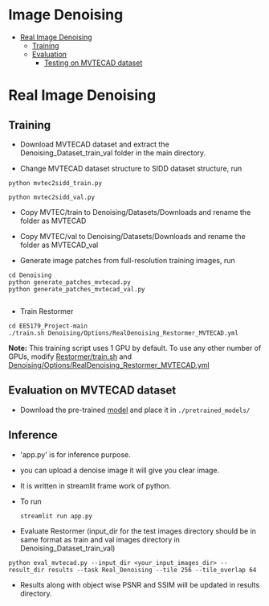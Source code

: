 # Image Denoising
- [Real Image Denoising](#real-image-denoising)
  * [Training](#training-1)
  * [Evaluation](#evaluation-1)
      - [Testing on MVTECAD dataset](#testing-on-sidd-dataset)

# Real Image Denoising

## Training

- Download MVTECAD dataset and extract the Denoising_Dataset_train_val folder in the main directory.

- Change MVTECAD dataset structure to SIDD dataset structure, run

```
python mvtec2sidd_train.py
```
```
python mvtec2sidd_val.py
```

- Copy MVTEC/train to Denoising/Datasets/Downloads and rename the folder as MVTECAD

- Copy MVTEC/val to Denoising/Datasets/Downloads and rename the folder as MVTECAD_val

- Generate image patches from full-resolution training images, run
```
cd Denoising
python generate_patches_mvtecad.py
python generate_patches_mvtecad_val.py
 
```

- Train Restormer
```
cd EE5179_Project-main
./train.sh Denoising/Options/RealDenoising_Restormer_MVTECAD.yml
```

**Note:** This training script uses 1 GPU by default. To use any other number of GPUs, modify [Restormer/train.sh](../train.sh) and [Denoising/Options/RealDenoising_Restormer_MVTECAD.yml](Options/RealDenoising_Restormer_MVTECAD.yml)

## Evaluation on MVTECAD dataset

- Download the pre-trained [model](https://drive.google.com/drive/folders/1rRjmaTms2f3sO5PGNvmp8mLZahCiXK_D?usp=sharing) and place it in `./pretrained_models/`

## Inference
- 'app.py' is for inference purpose.
- you can upload a denoise image it will give you clear image.
- It is written in streamlit frame work of python.
- To run
  ```
  streamlit run app.py
  ```

- Evaluate Restormer (input_dir for the test images directory should be in same format as train and val images directory in Denoising_Dataset_train_val)
```
python eval_mvtecad.py --input_dir <your_input_images_dir> --result_dir results --task Real_Denoising --tile 256 --tile_overlap 64
```

- Results along with object wise PSNR and SSIM will be updated in results directory.
